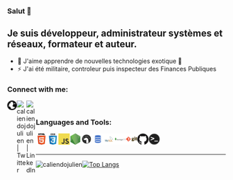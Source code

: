 ### Salut 👋

## Je suis développeur, administrateur systèmes et réseaux, formateur et auteur.
- 🌱 J'aime apprendre de nouvelles technologies exotique 🤣
- ⚡ J'ai été militaire, controleur puis inspecteur des Finances Publiques

### Connect with me:

[<img align="left" alt="caliendojulien" width="22px" src="https://raw.githubusercontent.com/iconic/open-iconic/master/svg/globe.svg" />][website]
[<img align="left" alt="caliendojulien | Twitter" width="22px" src="https://cdn.jsdelivr.net/npm/simple-icons@v3/icons/twitter.svg" />][twitter]
[<img align="left" alt="caliendojulien | LinkedIn" width="22px" src="https://cdn.jsdelivr.net/npm/simple-icons@v3/icons/linkedin.svg" />][linkedin]

<br />

### Languages and Tools:

[<img align="left" alt="HTML5" width="26px" src="https://raw.githubusercontent.com/github/explore/80688e429a7d4ef2fca1e82350fe8e3517d3494d/topics/html/html.png" />][website]
[<img align="left" alt="CSS3" width="26px" src="https://raw.githubusercontent.com/github/explore/80688e429a7d4ef2fca1e82350fe8e3517d3494d/topics/css/css.png" />][website]
[<img align="left" alt="JavaScript" width="26px" src="https://raw.githubusercontent.com/github/explore/80688e429a7d4ef2fca1e82350fe8e3517d3494d/topics/javascript/javascript.png" />][website]
[<img align="left" alt="Node.js" width="26px" src="https://raw.githubusercontent.com/github/explore/80688e429a7d4ef2fca1e82350fe8e3517d3494d/topics/nodejs/nodejs.png" />][website]
[<img align="left" alt="Deno" width="26px" src="https://raw.githubusercontent.com/github/explore/361e2821e2dea67711cde99c9c40ed357061cf27/topics/deno/deno.png" />][website]
[<img align="left" alt="SQL" width="26px" src="https://raw.githubusercontent.com/github/explore/80688e429a7d4ef2fca1e82350fe8e3517d3494d/topics/sql/sql.png" />][website]
[<img align="left" alt="MySQL" width="26px" src="https://raw.githubusercontent.com/github/explore/80688e429a7d4ef2fca1e82350fe8e3517d3494d/topics/mysql/mysql.png" />][website]
[<img align="left" alt="MongoDB" width="26px" src="https://raw.githubusercontent.com/github/explore/80688e429a7d4ef2fca1e82350fe8e3517d3494d/topics/mongodb/mongodb.png" />][website]
[<img align="left" alt="Git" width="26px" src="https://raw.githubusercontent.com/github/explore/80688e429a7d4ef2fca1e82350fe8e3517d3494d/topics/git/git.png" />][website]
[<img align="left" alt="GitHub" width="26px" src="https://raw.githubusercontent.com/github/explore/78df643247d429f6cc873026c0622819ad797942/topics/github/github.png" />][website]
[<img align="left" alt="HTML5" width="26px" src="https://raw.githubusercontent.com/github/explore/80688e429a7d4ef2fca1e82350fe8e3517d3494d/topics/terminal/terminal.png" />][website]

<br />
<br />

---


<img align="left" alt="caliendojulien" src="https://github-readme-stats.codestackr.vercel.app/api?username=caliendojulien&show_icons=true&hide_border=true&count_private=true" />

[![Top Langs](https://github-readme-stats.vercel.app/api/top-langs/?username=caliendojulien&layout=compact)](https://github.com/caliendojulien)

[website]: https://caliendo.fr
[twitter]: https://twitter.com/caliendojulien
[linkedin]: https://linkedin.com/in/caliendojulien
